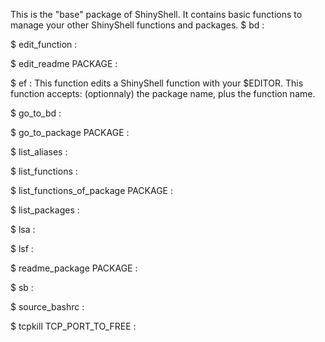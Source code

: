 This is the "base" package of ShinyShell. 
It contains basic functions to manage your other ShinyShell functions and packages.
$ bd  : 

$ edit_function  : 

$ edit_readme PACKAGE : 

$ ef  : This function edits a ShinyShell function with your $EDITOR. This function accepts: (optionnaly) the package name, plus the function name.

$ go_to_bd  : 

$ go_to_package PACKAGE : 

$ list_aliases  : 

$ list_functions  : 

$ list_functions_of_package PACKAGE : 

$ list_packages  : 

$ lsa  : 

$ lsf  : 

$ readme_package PACKAGE : 

$ sb  : 

$ source_bashrc  : 

$ tcpkill TCP_PORT_TO_FREE : 

